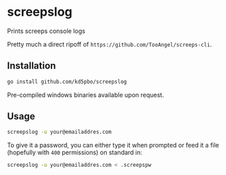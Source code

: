 screepslog
==========
Prints screeps console logs

Pretty much a direct ripoff of `https://github.com/TooAngel/screeps-cli`.

Installation
------------
```bash
go install github.com/kd5pbo/screepslog
```

Pre-compiled windows binaries available upon request.

Usage
-----
```bash
screepslog -u your@emailaddres.com
```

To give it a password, you can either type it when prompted or feed it a file
(hopefully with `400` permissions) on standard in:
```bash
screepslog -u your@emailaddres.com < .screepspw
```
